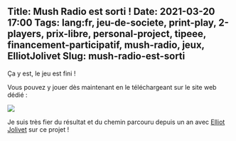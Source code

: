 Title: Mush Radio est sorti !
Date: 2021-03-20 17:00
Tags: lang:fr, jeu-de-societe, print-play, 2-players, prix-libre, personal-project, tipeee, financement-participatif, mush-radio, jeux, ElliotJolivet
Slug: mush-radio-est-sorti
---
Ça y est, le jeu est fini !

Vous pouvez y jouer dès maintenant en le téléchargeant sur le site web dédié :

[![](images/2021/03/MushRadioCard.jpg)](https://mush-radio.chezsoi.org/)

Je suis très fier du résultat et du chemin parcouru depuis un an avec [Elliot Jolivet](https://www.instagram.com/tensei_draw/)
sur ce projet !
